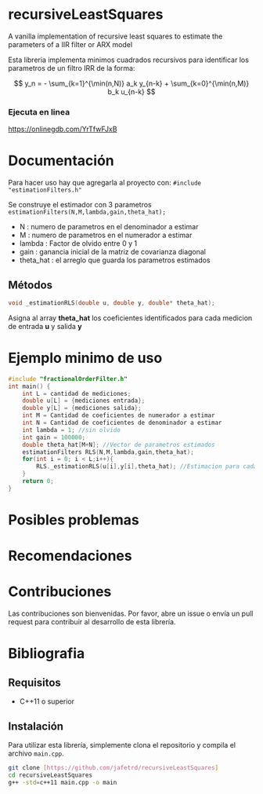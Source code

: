# recursiveLeastSquares
A vanilla implementation of recursive least squares to estimate the parameters of a IIR filter or ARX model 

Esta libreria implementa minimos cuadrados recursivos para identificar los parametros de un filtro IRR de la forma:

$$ y_n = - \sum_{k=1}^{\min(n,N)} a_k y_{n-k} + \sum_{k=0}^{\min(n,M)} b_k u_{n-k} $$ 

### Ejecuta en linea 
<https://onlinegdb.com/YrTfwFJxB>

# Documentación
Para hacer uso hay que agregarla al proyecto con:
 ``` #include "estimationFilters.h" ```

 Se construye el estimador con 3 parametros
 ```estimationFilters(N,M,lambda,gain,theta_hat);```
 
- N : numero de parametros en el denominador a estimar
- M : numero de parametros en el numerador a estimar
- lambda : Factor de olvido entre 0 y 1
- gain : ganancia inicial de la matriz de covarianza diagonal
- theta_hat : el arreglo que guarda los parametros estimados 

## Métodos
```C 
void _estimationRLS(double u, double y, double* theta_hat);
```
Asigna al array **theta_hat** los coeficientes identificados para cada medicion de entrada **u** y salida **y**

# Ejemplo minimo de uso

```C
#include "fractionalOrderFilter.h"
int main() {
    int L = cantidad de mediciones;    
    double u[L] = {mediciones entrada};
    double y[L] = {mediciones salida};    
    int M = Cantidad de coeficientes de numerador a estimar
    int N = Cantidad de coeficientes de denominador a estimar
    int lambda = 1; //sin olvido
    int gain = 100000;
    double theta_hat[M+N]; //Vector de parametros estimados
    estimationFilters RLS(N,M,lambda,gain,theta_hat);
    for(int i = 0; i < L;i++){
        RLS._estimationRLS(u[i],y[i],theta_hat); //Estimacion para cada muestra
    }
    return 0;
}
```

# Posibles problemas



# Recomendaciones 


# Contribuciones
Las contribuciones son bienvenidas. Por favor, abre un issue o envía un pull request para contribuir al desarrollo de esta librería.

# Bibliografia


## Requisitos

- C++11 o superior

## Instalación

Para utilizar esta librería, simplemente clona el repositorio y compila el archivo `main.cpp`.

```bash
git clone [https://github.com/jafetrd/recursiveLeastSquares]
cd recursiveLeastSquares
g++ -std=c++11 main.cpp -o main

